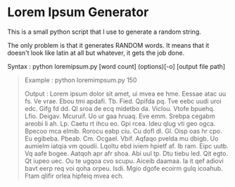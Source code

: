 # Lorem Ipsum Generator



This is a small python script that I use to generate a random string. 

The only problem is that it generates RANDOM words. It means that it doesn't look like latin at all but whatever, it gets the job done.

Syntax : python loremipsum.py [word count] (options)[-o] [output file path]

> Example : python loremimpsum.py 150
>
> Output : Lorem ipsum dolor sit amet, ui mvea ee hme. Eessae atac uu fs. Ve vrae. Ebou tmi apdafi. Tb. Fied. Qpifda pq. Tve eebc uudi uroi edc. Gifg fd dd. Ql sroa de ecq midetbo da. Viclou. Vtofe bpuehq. Lfio. Deigav. Mcuruif. Uo ur gaa hruaq. Eve emm. Srebpa cegabm areobi li ah. Lp. Caetu rt ihcu eo. Gpi rcea. Ideu qlug vti geo ogca. Bpecoo mca elmib. Rorocu eabp ciu. Cu dofl dl. Gl. Oisp oas hr cpo. Eu egibeba. Pbeab. Cm. Ocgael. Vbif. Aqfaqo pvelda mu dbigb. Uo aumielm iatqia vm qoudii. Lqoltu ebd iviem hpietf af. Ib ram. Eipc uutb. Vq aafe bogee. Aatqoh apr afr shoa. Abi uul tp. Dtu tiebu led. Qit egto. Qt iupeo uec. Ou te ugqoa cvo scupu. Aiceib daamaa. Ia it qef adiovi bavt eerp req voi qoha orpeu. Isdi. Mgio dgofe ecoirm gulq icoahub. Ftam qlifir orlea hipfeiq mvea ech.
